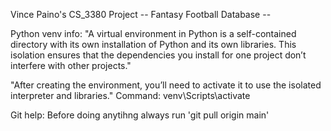 Vince Paino's CS_3380 Project
-- Fantasy Football Database --














Python venv info:
"A virtual environment in Python is a self-contained directory with its own installation 
of Python and its own libraries. This isolation ensures that the dependencies you install 
for one project don’t interfere with other projects."

"After creating the environment, you’ll need to activate it to use the isolated interpreter and libraries."
Command: venv\Scripts\activate

Git help:
Before doing anytihng always run
'git pull origin main'